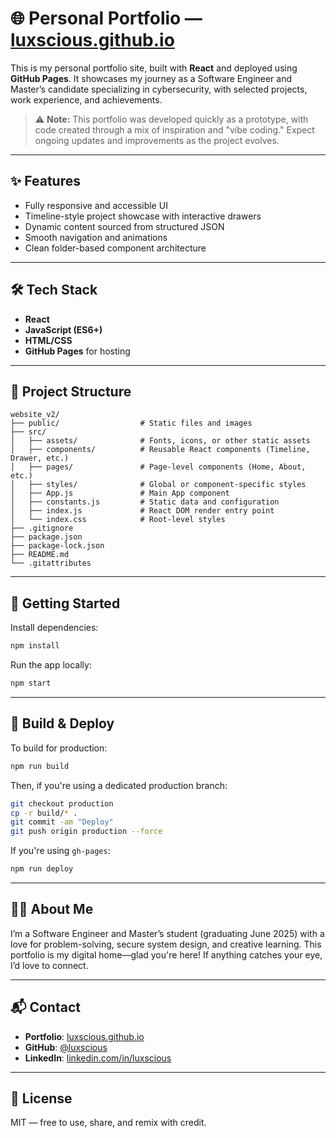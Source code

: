 # 🌐 Personal Portfolio — [luxscious.github.io](https://luxscious.github.io)

This is my personal portfolio site, built with **React** and deployed using **GitHub Pages**. It showcases my journey as a Software Engineer and Master’s candidate specializing in cybersecurity, with selected projects, work experience, and achievements.

> ⚠️ **Note:** This portfolio was developed quickly as a prototype, with code created through a mix of inspiration and "vibe coding." Expect ongoing updates and improvements as the project evolves.

---

## ✨ Features

- Fully responsive and accessible UI
- Timeline-style project showcase with interactive drawers
- Dynamic content sourced from structured JSON
- Smooth navigation and animations
- Clean folder-based component architecture

---

## 🛠 Tech Stack

- **React**
- **JavaScript (ES6+)**
- **HTML/CSS**
- **GitHub Pages** for hosting

---

## 📁 Project Structure

```
website_v2/
├── public/                  # Static files and images
├── src/
│   ├── assets/              # Fonts, icons, or other static assets
│   ├── components/          # Reusable React components (Timeline, Drawer, etc.)
│   ├── pages/               # Page-level components (Home, About, etc.)
│   ├── styles/              # Global or component-specific styles
│   ├── App.js               # Main App component
│   ├── constants.js         # Static data and configuration
│   ├── index.js             # React DOM render entry point
│   └── index.css            # Root-level styles
├── .gitignore
├── package.json
├── package-lock.json
├── README.md
└── .gitattributes
```

---

## 🚀 Getting Started

Install dependencies:

```bash
npm install
```

Run the app locally:

```bash
npm start
```

---

## 📆 Build & Deploy

To build for production:

```bash
npm run build
```

Then, if you're using a dedicated production branch:

```bash
git checkout production
cp -r build/* .
git commit -am "Deploy"
git push origin production --force
```

If you're using `gh-pages`:

```bash
npm run deploy
```

---

## 🙇‍♀️ About Me

I’m a Software Engineer and Master’s student (graduating June 2025) with a love for problem-solving, secure system design, and creative learning. This portfolio is my digital home—glad you're here! If anything catches your eye, I’d love to connect.

---

## 📬 Contact

- **Portfolio**: [luxscious.github.io](https://luxscious.github.io)
- **GitHub**: [@luxscious](https://github.com/luxscious)
- **LinkedIn**: [linkedin.com/in/luxscious](#)

---

## 📄 License

MIT — free to use, share, and remix with credit.
